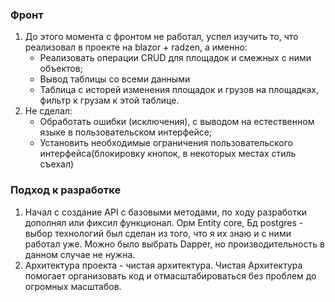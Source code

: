 ### Фронт
1. До этого момента с фронтом не работал, успел изучить то, что реализовал в проекте на blazor + radzen, а именно:
   * Реализовать операции CRUD для площадок и смежных с ними объектов;
   * Вывод таблицы со всеми данными
   * Таблица с исторей изменения площадок и грузов на площадках, фильтр к грузам к этой таблице.
2. Не сделал:
   * Обработать ошибки (исключения), с выводом на естественном языке в пользовательском интерфейсе;
   * Установить необходимые ограничения пользовательского интерфейса(блокировку кнопок, в некоторых местах стиль съехал)

### Подход к разработке
1. Начал с создание API с базовыми методами, по ходу разработки дополнял или фиксил функционал.
Орм Entity core, Бд postgres - выбор технологий был сделан из того, что я их знаю и с ними работал уже. Можно было выбрать Dapper, но производительность в данном случае не нужна.
2. Архитектура проекта - чистая архитектура. Чистая Архитектура помогает организовать код и отмасштабироваться без проблем до огромных масштабов.

